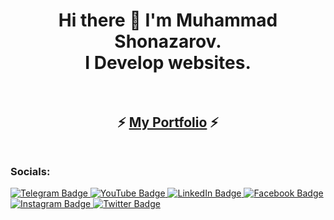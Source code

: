 <h1 align="center">
  Hi there 👋 I'm Muhammad Shonazarov.<br>I Develop websites.
  <br><br>
</h1>

<h2 align="center">
  ⚡ <a href="https://mukhammad-dev.vercel.app" target="_blank">My Portfolio</a> ⚡
  <br><br>
</h2>

### Socials:

<div id="badges">
  <a href="https://t.me/shonazarovdev">
    <img src="https://img.shields.io/badge/telegram-blue?style=for-the-badge&logo=telegram&logoColor=white" alt="Telegram Badge" />
  </a><!--
  --><a href="https://youtube.com/@mukhammaddev">
    <img src="https://img.shields.io/badge/youtube-red?style=for-the-badge&logo=youtube&logoColor=white" alt="YouTube Badge" />
  </a><!--
  --><a href="[https://t.me/shonazarovdev](https://linkedin.com/in/mukhammaddev/)">
    <img src="https://img.shields.io/badge/linkedin-blue?style=for-the-badge&logo=linkedin&logoColor=white" alt="LinkedIn Badge" />
  </a><!--
  --><a href="https://www.facebook.com/mukhammaddev">
    <img src="https://img.shields.io/badge/facebook-blue?style=for-the-badge&logo=facebook&logoColor=white" alt="Facebook Badge" />
  </a><!--
  --><a href="https://instagram.com/mukhammaddev">
    <img src="https://img.shields.io/badge/instagram-pink?style=for-the-badge&logo=instagram&logoColor=white" alt="Instagram Badge" />
  </a><!--
  --><a href="https://twitter.com/mukhammaddev">
    <img src="https://img.shields.io/badge/twitter-blue?style=for-the-badge&logo=twitter&logoColor=white" alt="Twitter Badge" />
  </a>
</div>
